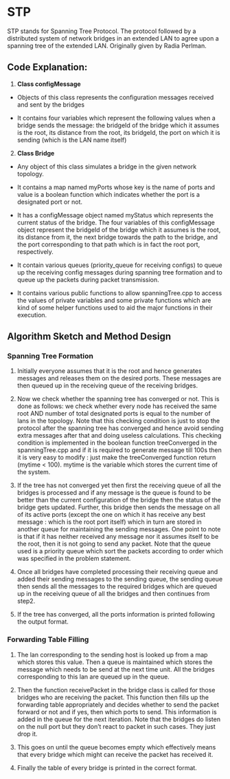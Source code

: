 # STP
STP stands for Spanning Tree Protocol.
The protocol followed by a distributed system of network bridges in an extended LAN to agree upon a spanning tree of the extended LAN. Originally given by Radia Perlman.


## Code Explanation:

1. **Class configMessage**

* Objects of this class represents the configuration messages received and sent by the bridges

* It contains four variables which represent the following values when a bridge sends the message: the bridgeId of the bridge which it assumes is the root, its distance from the root, its bridgeId, the port on which it is sending (which is the LAN name itself)


2. **Class Bridge**

* Any object of this class simulates a  bridge in the given network topology.

* It contains a map named myPorts whose key is the name of ports and value is a boolean function which indicates whether the port is a designated port or not.

* It has a configMessage object named myStatus which represents the current status of the bridge. The four variables of this configMessage object represent the bridgeId of the bridge which it assumes is the root, its distance from it, the next bridge towards the path to the bridge, and the port corresponding to that path which is in fact the root port, respectively.

* It contain various queues (priority_queue for receiving configs) to queue up the receiving config messages during spanning tree formation and to queue up the packets during packet transmission.

* It contains various public functions to allow spanningTree.cpp to access the values of private variables and some private functions which are kind of some helper functions used to aid the major functions in their execution.



## Algorithm Sketch and Method Design

### Spanning Tree Formation

1. Initially everyone assumes that it is the root and hence generates messages and releases them on the desired ports. These messages are then queued up in the receiving queue of the receiving bridges.

2. Now we check whether the spanning tree has converged or not. This is done as follows: we check whether every node has received the same root AND number of total designated ports is equal to the number of lans in the topology. Note that this checking condition is just to stop the protocol after the spanning tree has converged and hence avoid sending extra messages after that and doing useless calculations. This checking condition is implemented in the boolean function treeConverged in the spanningTree.cpp and if it is required to generate message till 100s then it is very easy to modify : just make the treeConverged function return (mytime < 100). mytime is the variable which stores the current time of the system. 

3. If the tree has not converged yet then first the receiving queue of all the bridges is processed and if any message is the queue is found to be better than the current configuration of the bridge then the status of the bridge gets updated. Further, this bridge then sends the message on all of its active ports (except the one on which it has receive any best message : which is the root port itself) which in turn are stored in another queue for maintaining the sending messages. One point to note is that if it has neither received any message nor it assumes itself to be the root, then it is not going to send any packet. Note that the queue used is a priority queue which sort the packets according to order which was specified in the problem statement.

4. Once all bridges have completed processing their receiving queue and added their sending messages to the sending queue, the sending queue then sends all the messages to the required bridges which are queued up in the receiving queue of all the bridges and then continues from step2.

5. If the tree has converged, all the ports information is printed following the output format.

### Forwarding Table Filling

1. The lan corresponding to the sending host is looked up from a map which stores this value. Then a queue is maintained which stores the message which needs to be send at the next time unit. All the bridges corresponding to this lan are queued up in the queue.

2. Then the function receivePacket in the bridge class is called for those bridges who are receiving the packet. This function then fills up the forwarding table appropriately and decides whether to send the packet forward or not and if yes, then which ports to send. This information is added in the queue for the next iteration. Note that the bridges do listen on the null port but they don’t react to packet in such cases. They just drop it.

3. This goes on until the queue becomes empty which effectively means that every bridge which might can receive the packet has received it.

4. Finally the table of every bridge is printed in the correct format.
